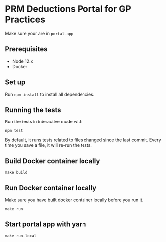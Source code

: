 # PRM Deductions Portal for GP Practices

Make sure your are in `portal-app` 

## Prerequisites

* Node 12.x
* Docker

## Set up

Run `npm install` to install all dependencies.

## Running the tests

Run the tests in interactive mode with:

`npm test`

By default, it runs tests related to files changed since the last commit. Every time you save a file, it will re-run 
the tests.

## Build Docker container locally

`make build`

## Run Docker container locally

Make sure you have built docker container locally before you run it.

`make run`


## Start portal app with yarn

`make run-local`
